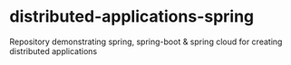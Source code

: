 # distributed-applications-spring
Repository demonstrating spring, spring-boot &amp; spring cloud for creating distributed applications
